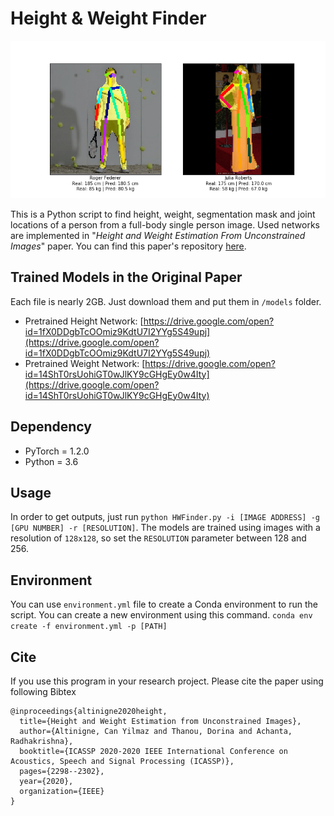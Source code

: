 # Height & Weight Finder

<p align="center"> 
<img src="./out.png">
</p>

This is a Python script to find height, weight, segmentation mask and joint locations of a person from a full-body single person image. Used networks are implemented in "_Height and Weight Estimation From Unconstrained Images_" paper. You can find this paper's repository [here](https://github.com/canaltinigne/DeepHeightWeight/).

## Trained Models in the Original Paper

Each file is nearly 2GB. Just download them and put them in `/models` folder.
- Pretrained Height Network: [https://drive.google.com/open?id=1fX0DDgbTcOOmiz9KdtU7I2YYg5S49upj](https://drive.google.com/open?id=1fX0DDgbTcOOmiz9KdtU7I2YYg5S49upj)
- Pretrained Weight Network: [https://drive.google.com/open?id=14ShT0rsUohiGT0wJlKY9cGHgEy0w4Ity](https://drive.google.com/open?id=14ShT0rsUohiGT0wJlKY9cGHgEy0w4Ity)

## Dependency
- PyTorch = 1.2.0
- Python = 3.6

## Usage

In order to get outputs, just run `python HWFinder.py -i [IMAGE ADDRESS] -g [GPU NUMBER] -r [RESOLUTION]`. The models are trained using images with a resolution of `128x128`, so set the `RESOLUTION` parameter between 128 and 256.

## Environment

You can use `environment.yml` file to create a Conda environment to run the script. You can create a new environment using this command. `conda env create -f environment.yml -p [PATH]`

## Cite

If you use this program in your research project. Please cite the paper using following Bibtex

```
@inproceedings{altinigne2020height,
  title={Height and Weight Estimation from Unconstrained Images},
  author={Altinigne, Can Yilmaz and Thanou, Dorina and Achanta, Radhakrishna},
  booktitle={ICASSP 2020-2020 IEEE International Conference on Acoustics, Speech and Signal Processing (ICASSP)},
  pages={2298--2302},
  year={2020},
  organization={IEEE}
}

